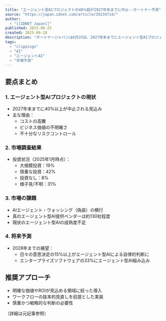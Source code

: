 ```yaml
---
title: "エージェント型AIプロジェクトの40％超が2027年末までに中止--ガートナー予測"
source: "https://japan.zdnet.com/article/35234714/"
author:
  - "[[ZDNET Japan]]"
published: 2025-06-25
created: 2025-06-28
description: "ガートナージャパンは6月25日、2027年末までにエージェント型AIプロジェクトの40％以上が、コストの高騰、ビジネス価値の不明確さ、不十分なリスクコントロールを理由に、中止されるとの見解を示した。"
tags:
  - "clippings"
  - "AI"
  - "エージェントAI"
  - "市場予測"
---
```


## 要点まとめ

### 1. エージェント型AIプロジェクトの現状
- 2027年末までに40%以上が中止される見込み
- 主な理由：
  - コストの高騰
  - ビジネス価値の不明確さ
  - 不十分なリスクコントロール

### 2. 市場調査結果
- 投資状況（2025年1月時点）：
  - 大規模投資：19%
  - 慎重な投資：42%
  - 投資なし：8%
  - 様子見/不明：31%

### 3. 市場の課題
- AIエージェント・ウォッシング（偽装）の横行
- 真のエージェント型AI提供ベンダーは約130社程度
- 現状のエージェント型AIの成熟度不足

### 4. 将来予測
- 2028年までの展望：
  - 日々の意思決定の15%以上がエージェント型AIによる自律的判断に
  - エンタープライズソフトウェアの33%にエージェント型AI組み込み

## 推奨アプローチ
- 明確な価値やROIが見込める領域に絞った導入
- ワークフローの抜本的見直しを前提とした実装
- 慎重かつ戦略的な判断の必要性

（詳細は元記事参照）
